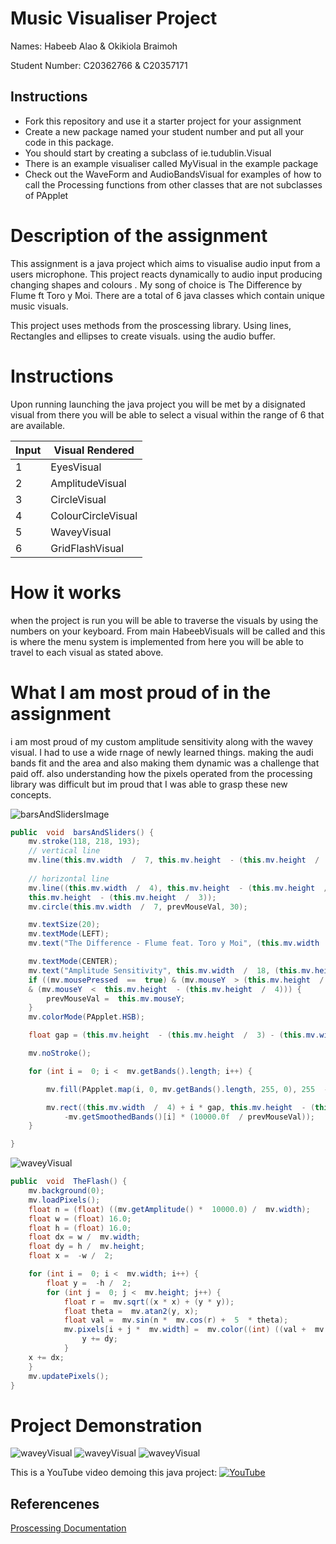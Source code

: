 # Music Visualiser Project

Names: Habeeb Alao & Okikiola Braimoh


Student Number: C20362766 & C20357171

## Instructions
- Fork this repository and use it a starter project for your assignment
- Create a new package named your student number and put all your code in this package.
- You should start by creating a subclass of ie.tudublin.Visual
- There is an example visualiser called MyVisual in the example package
- Check out the WaveForm and AudioBandsVisual for examples of how to call the Processing functions from other classes that are not subclasses of PApplet


# Description of the assignment
This assignment is a java project which aims to visualise audio input from a users microphone. This project reacts dynamically to audio input producing changing shapes and colours . My song of choice is The Difference by Flume ft Toro y Moi. There are a total of 6 java classes which contain unique music visuals. 

This project uses methods from the proscessing library. Using lines, Rectangles and ellipses to create visuals. using the audio buffer.

# Instructions
Upon running launching the java project you will be met by a disignated visual from there you will be able to select a visual within the range of 6 that are available.

| Input |  Visual Rendered |		
|-----------|-----------|
|1 | EyesVisual |
|2 | AmplitudeVisual |
|3| CircleVisual |
|4 | ColourCircleVisual |
|5 | WaveyVisual |
|6| GridFlashVisual |



# How it works

when the project is run you will be able to traverse the visuals by using the numbers on your keyboard. From main HabeebVisuals will be called and this is where the menu system is implemented from here you will be able to travel to each visual as stated above. 










# What I am most proud of in the assignment 
i am most proud of my custom amplitude sensitivity along with the wavey visual. I had to use a wide rnage of newly learned things. making the audi bands fit and the area and also making them dynamic was a challenge that paid off. also understanding how the pixels operated from the processing library was difficult but im proud that I was able to grasp these new concepts.

![barsAndSlidersImage](images/picture3.png)

```Java
public  void  barsAndSliders() {
	mv.stroke(118, 218, 193);
	// vertical line
	mv.line(this.mv.width  /  7, this.mv.height  - (this.mv.height  /  4), this.mv.width  /  7, (this.mv.height  /  4));
	
	// horizontal line
	mv.line((this.mv.width  /  4), this.mv.height  - (this.mv.height  /  3), this.mv.width  - (this.mv.width  /  6) -  16,
	this.mv.height  - (this.mv.height  /  3));
	mv.circle(this.mv.width  /  7, prevMouseVal, 30);

	mv.textSize(20);
	mv.textMode(LEFT);
	mv.text("The Difference - Flume feat. Toro y Moi", (this.mv.width  /  4), this.mv.height  - (this.mv.height  /  4));

	mv.textMode(CENTER);
	mv.text("Amplitude Sensitivity", this.mv.width  /  18, (this.mv.height  /  5));
	if ((mv.mousePressed  ==  true) & (mv.mouseY  > (this.mv.height  /  4))
	& (mv.mouseY  <  this.mv.height  - (this.mv.height  /  4))) {
		prevMouseVal =  this.mv.mouseY;
	}
	mv.colorMode(PApplet.HSB);

	float gap = (this.mv.height  - (this.mv.height  /  3) - (this.mv.width  /  4)) / ((float) mv.getBands().length) *  2;

	mv.noStroke();

	for (int i =  0; i <  mv.getBands().length; i++) {

		mv.fill(PApplet.map(i, 0, mv.getBands().length, 255, 0), 255  - prevMouseVal /  5, 255);

		mv.rect((this.mv.width  /  4) + i * gap, this.mv.height  - (this.mv.height  /  3), gap,
			-mv.getSmoothedBands()[i] * (10000.0f  / prevMouseVal));
	}

}
```




![waveyVisual](images/picture4.png)

```java
public  void  TheFlash() {
	mv.background(0);
	mv.loadPixels();
	float n = (float) ((mv.getAmplitude() *  10000.0) /  mv.width);
	float w = (float) 16.0;
	float h = (float) 16.0;
	float dx = w /  mv.width;
	float dy = h /  mv.height;
	float x =  -w /  2;

	for (int i =  0; i <  mv.width; i++) {
		float y =  -h /  2;
		for (int j =  0; j <  mv.height; j++) {
			float r =  mv.sqrt((x * x) + (y * y));
			float theta =  mv.atan2(y, x);
			float val =  mv.sin(n *  mv.cos(r) +  5  * theta);
			mv.pixels[i + j *  mv.width] =  mv.color((int) ((val +  mv.getAmplitude()-200) *  255.0));
				y += dy;
			}
	x += dx;
	}
	mv.updatePixels();
}

```






# Project Demonstration


![waveyVisual](images/picture1.png)
![waveyVisual](images/picture2.png)
![waveyVisual](images/picture5.png)





This is a YouTube video demoing this java project:
[![YouTube](images/picture5.png)](https://youtu.be/nnImjiJUskk)



## Referencenes

[Proscessing Documentation](https://processing.org) 

